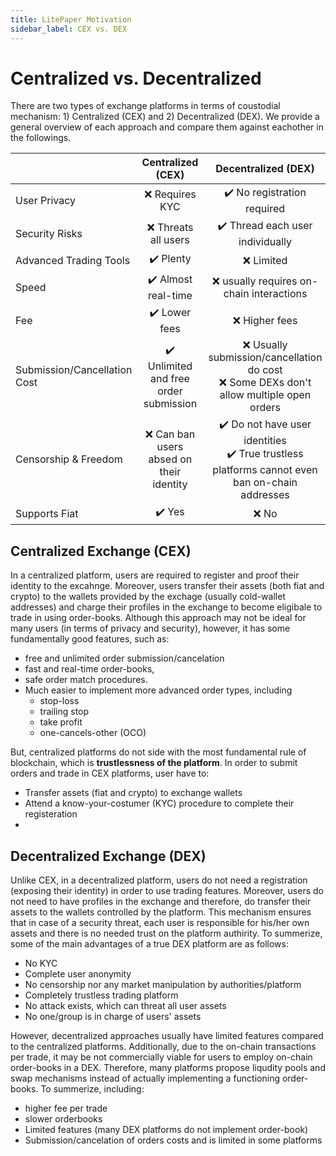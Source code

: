 ```yaml
---
title: LitePaper Motivation
sidebar_label: CEX vs. DEX
---
```


# Centralized vs. Decentralized
There are two types of exchange platforms in terms of coustodial mechanism: 1) Centralized (CEX) and 2) Decentralized (DEX). We provide a general overview of each approach and compare them against eachother in the followings.

|  | Centralized (CEX) | Decentralized (DEX) |
|---|:---:|:---:|
| User Privacy  | :x: Requires KYC | :heavy_check_mark: No registration required |
| Security Risks | :x: Threats all users | :heavy_check_mark: Thread each user individually |
| Advanced Trading Tools | :heavy_check_mark: Plenty | :x: Limited |
| Speed | :heavy_check_mark: Almost real-time | :x: usually requires on-chain interactions |
| Fee | :heavy_check_mark: Lower fees | :x:   Higher fees |
| Submission/Cancellation Cost | :heavy_check_mark: Unlimited and free order submission | :x: Usually submission/cancellation do cost <br/> :x: Some DEXs don't allow multiple open orders |
|Censorship & Freedom | :x: Can ban users absed on their identity | :heavy_check_mark: Do not have user identities <br/> :heavy_check_mark: True trustless platforms cannot even ban on-chain addresses |
|Supports Fiat| :heavy_check_mark: Yes | :x: No|

## Centralized Exchange (CEX)
In a centralized platform, users are required to register and proof their identity to the excahnge. Moreover, users transfer their assets (both fiat and crypto) to the wallets provided by the exchage (usually cold-wallet addresses) and charge their profiles in the exchange to become eligibale to trade in using order-books. Although this approach may not be ideal for many users (in terms of privacy and security), however, it has some fundamentally good features, such as:

* free and unlimited order submission/cancelation
* fast and real-time order-books, 
* safe order match procedures. 
* Much easier to implement more advanced order types, including
    * stop-loss
    * trailing stop
    * take profit 
    * one-cancels-other (OCO)

But, centralized platforms do not side with the most fundamental rule of blockchain, which is **trustlessness of the  platform**. In order to submit orders and trade in CEX platforms, user have to:
* Transfer assets (fiat and crypto) to exchange wallets
* Attend a know-your-costumer (KYC) procedure to complete their registeration
* 

## Decentralized Exchange (DEX)
Unlike CEX, in a decentralized platform, users do not need a registration (exposing their identity) in order to use trading features. Moreover, users do not need to have profiles in the exchange and therefore, do transfer their assets to the wallets controlled by the platform. This mechanism ensures that in case of a security threat, each user is responsible for his/her own assets and there is no needed trust on the platform authirity. To summerize, some of the main advantages of a true DEX platform are as follows:
* No KYC
* Complete user anonymity
* No censorship nor any market manipulation by authorities/platform
* Completely trustless trading platform
* No attack exists, which can threat all user assets
* No one/group is in charge of users' assets

However, decentralized approaches usually have limited features compared to the centralized platforms. Additionally, due to the on-chain transactions per trade, it may be not commercially viable for users to employ on-chain order-books in a DEX. Therefore, many platforms propose liqudity pools and swap mechanisms instead of actually implementing a functioning order-books. To summerize,  including:
* higher fee per trade
* slower orderbooks
* Limited features (many DEX platforms do not implement order-book)
* Submission/cancelation of orders costs and is limited in some platforms